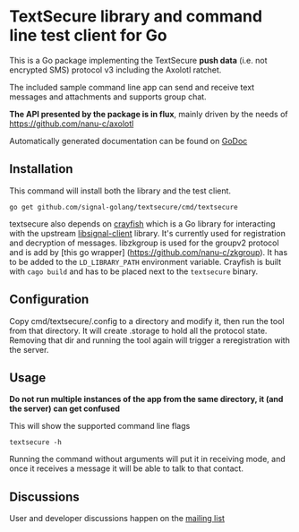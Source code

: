 # TextSecure library and command line test client for Go

This is a Go package implementing the TextSecure **push data** (i.e. not encrypted SMS) protocol v3 including the Axolotl ratchet.

The included sample command line app can send and receive text messages and attachments and supports group chat.

**The API presented by the package is in flux**,  mainly driven by the needs of https://github.com/nanu-c/axolotl

Automatically generated documentation can be found on [GoDoc](https://pkg.go.dev/github.com/signal-golang/textsecure)

Installation
------------

This command will install both the library and the test client.

    go get github.com/signal-golang/textsecure/cmd/textsecure

textsecure also depends on [crayfish](https://github.com/nanu-c/crayfish) which is a Go library for interacting with the upstream [libsignal-client](https://github.com/signalapp/libsignal-client) library. It's currently used for registration and decryption of messages. libzkgroup is used for the groupv2 protocol and is add by [this go wrapper] (https://github.com/nanu-c/zkgroup). It has to be added to the `LD_LIBRARY_PATH` environment variable. Crayfish is built with `cago build` and has to be placed next to the `textsecure` binary.

Configuration
-------------

Copy cmd/textsecure/.config to a directory and modify it, then run the tool from that directory.
It will create .storage to hold all the protocol state. Removing that dir and running the tool again will trigger a reregistration with the server.

Usage
-----

**Do not run multiple instances of the app from the same directory, it (and the server) can get confused**

This will show the supported command line flags

    textsecure -h

Running the command without arguments will put it in receiving mode, and once it receives a message it will be able to talk to that contact.

Discussions
-----------

User and developer discussions happen on the [mailing list](https://groups.google.com/forum/#!forum/textsecure-go)
